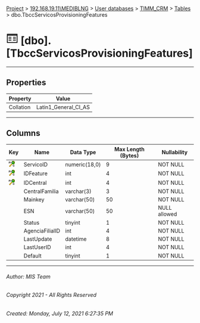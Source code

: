#### 

[Project](../../../../index.md) > [192.168.19.11\\MEDIBLNG](../../../index.md) > [User databases](../../index.md) > [TIMM_CRM](../index.md) > [Tables](Tables.md) > dbo.TbccServicosProvisioningFeatures

# ![Tables](../../../../Images/Table32.png) [dbo].[TbccServicosProvisioningFeatures]

---

## <a name="#properties"></a>Properties

| Property | Value |
|---|---|
| Collation | Latin1_General_CI_AS |


---

## <a name="#columns"></a>Columns

| Key | Name | Data Type | Max Length (Bytes) | Nullability |
|---|---|---|---|---|
| [![Cluster Primary Key PK_TbccServicosProvisioningFeatures: ServicoID\IDFeature\IDCentral](../../../../Images/pkcluster.png)](#indexes) | ServicoID | numeric(18,0) | 9 | NOT NULL |
| [![Cluster Primary Key PK_TbccServicosProvisioningFeatures: ServicoID\IDFeature\IDCentral](../../../../Images/pkcluster.png)](#indexes) | IDFeature | int | 4 | NOT NULL |
| [![Cluster Primary Key PK_TbccServicosProvisioningFeatures: ServicoID\IDFeature\IDCentral](../../../../Images/pkcluster.png)](#indexes) | IDCentral | int | 4 | NOT NULL |
|  | CentralFamilia | varchar(3) | 3 | NOT NULL |
|  | Mainkey | varchar(50) | 50 | NOT NULL |
|  | ESN | varchar(50) | 50 | NULL allowed |
|  | Status | tinyint | 1 | NOT NULL |
|  | AgenciaFilialID | int | 4 | NOT NULL |
|  | LastUpdate | datetime | 8 | NOT NULL |
|  | LastUserID | int | 4 | NOT NULL |
|  | Default | tinyint | 1 | NOT NULL |


---

###### Author:  MIS Team

###### Copyright 2021 - All Rights Reserved

###### Created: Monday, July 12, 2021 6:27:35 PM

